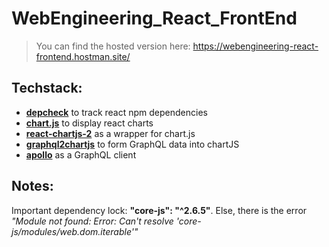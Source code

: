 # WebEngineering_React_FrontEnd

> You can find the hosted version here:
> https://webengineering-react-frontend.hostman.site/

## Techstack:

- **[depcheck](https://www.npmjs.com/package/depcheck)** to track react npm dependencies
- **[chart.js](https://www.chartjs.org/)** to display react charts
- **[react-chartjs-2](https://github.com/reactchartjs/react-chartjs-2)** as a wrapper for chart.js
- **[graphql2chartjs](https://github.com/hasura/graphql2chartjs)** to form GraphQL data into chartJS
- **[apollo](https://www.npmjs.com/package/@apollo/client)** as a GraphQL client

## Notes:

Important dependency lock: **"core-js": "^2.6.5"**. Else, there is the error _"Module not found: Error: Can't resolve 'core-js/modules/web.dom.iterable'"_
